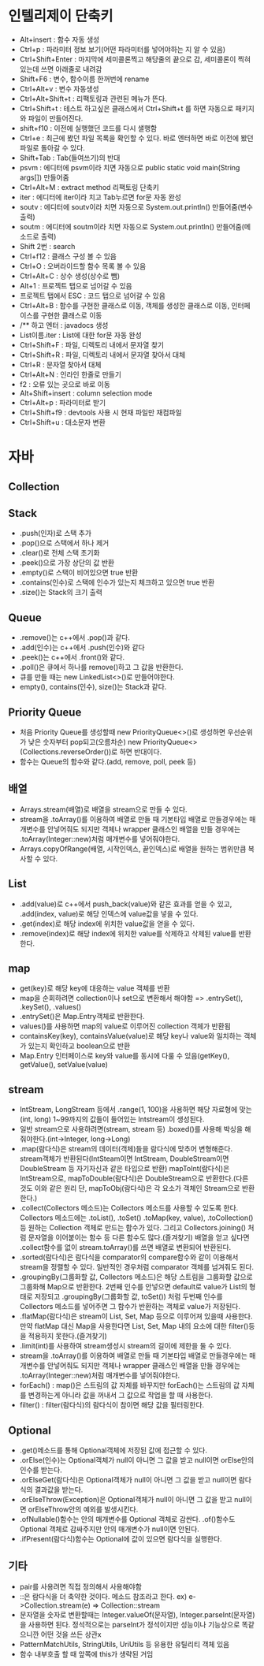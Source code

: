# 인텔리제이 단축키
* Alt+insert : 함수 자동 생성
* Ctrl+p : 파라미터 정보 보기(어떤 파라미터를 넣어야하는 지 알 수 있음)
* Ctrl+Shift+Enter : 마지막에 세미콜론찍고 해당줄의 끝으로 감, 세미콜론이 찍혀있는데 쓰면 아래줄로 내려감
* Shift+F6 : 변수, 함수이름 한꺼번에 rename
* Ctrl+Alt+v : 변수 자동생성
* Ctrl+Alt+Shift+t : 리팩토링과 관련된 메뉴가 뜬다.
* Ctrl+Shift+t : 테스트 하고싶은 클래스에서 Ctrl+Shift+t 를 하면 자동으로 패키지와 파일이 만들어진다.
* shift+f10 : 이전에 실행했던 코드를 다시 샐행함
* Ctrl+e : 최근에 봤던 파일 목록을 확인할 수 있다. 바로 엔터하면 바로 이전에 봤던 파일로 돌아갈 수 있다.
* Shift+Tab : Tab(들여쓰기)의 반대
* psvm : 에디터에 psvm이라 치면 자동으로 public static void main(String args[]) 만들어줌
* Ctrl+Alt+M : extract method 리팩토링 단축키
* iter : 에디터에 iter이라 치고 Tab누르면 for문 자동 완성
* soutv : 에디터에 soutv이라 치면 자동으로 System.out.println() 만들어줌(변수 출력)
* soutm : 에디터에 soutm이라 치면 자동으로 System.out.println() 만들어줌(메소드로 출력)
* Shift 2번 : search
* Ctrl+f12 : 클래스 구성 볼 수 있음
* Ctrl+O : 오버라이드할 함수 목록 볼 수 있음
* Ctrl+Alt+C : 상수 생성(상수로 뺌)
* Alt+1 : 프로젝트 탭으로 넘어갈 수 있음
* 프로젝트 탭에서 ESC : 코드 탭으로 넘어갈 수 있음
* Ctrl+Alt+B : 함수를 구현한 클래스로 이동, 객체를 생성한 클래스로 이동, 인터페이스를 구현한 클래스로 이동
* /** 하고 엔터 : javadocs 생성
* List이름.iter : List에 대한 for문 자동 완성
* Ctrl+Shift+F : 파일, 디렉토리 내에서 문자열 찾기
* Ctrl+Shift+R : 파일, 디렉토리 내에서 문자열 찾아서 대체
* Ctrl+R : 문자열 찾아서 대체
* Ctrl+Alt+N : 인라인 한줄로 만들기
* f2 : 오류 있는 곳으로 바로 이동
* Alt+Shift+insert : column selection mode
* Ctrl+Alt+p : 파라미터로 받기
* Ctrl+Shift+f9 : devtools 사용 시 현재 파일만 재컴파일
* Ctrl+Shift+u : 대소문자 변환
# 자바
## Collection
## Stack
* .push(인자)로 스택 추가
* .pop()으로 스택에서 하나 제거
* .clear()로 전체 스택 초기화
* .peek()으로 가장 상단의 값 반환
* .empty()로 스택이 비어있으면 true 반환
* .contains(인수)로 스택에 인수가 있는지 체크하고 있으면 true 반환
* .size()는 Stack의 크기 출력
## Queue
* .remove()는 c++에서 .pop()과 같다.
* .add(인수)는 c++에서 .push(인수)와 같다
* .peek()는 c++에서 .front()와 같다.
* .poll()은 큐에서 하나를 remove()하고 그 값을 반환한다.
* 큐를 만들 때는 new LinkedList<>()로 만들어야한다.
* empty(), contains(인수), size()는 Stack과 같다.
## Priority Queue
* 처음 Priority Queue를 생성할때 new PriorityQueue<>()로 생성하면 우선순위가 낮은 숫자부터 pop되고(오름차순) new PriorityQueue<>(Collections.reverseOrder())로 하면 반대이다.
* 함수는 Queue의 함수와 같다.(add, remove, poll, peek 등)
## 배열
* Arrays.stream(배열)로 배열을 stream으로 만들 수 있다.
* stream을 .toArray()를 이용하여 배열로 만들 때 기본타입 배열로 만들경우에는 매개변수를 안넣어줘도 되지만 객체나 wrapper 클래스인 배열을 만들 경우에는 .toArray(Integer::new)처럼 매개변수를 넣어줘야한다.
* Arrays.copyOfRange(배열, 시작인덱스, 끝인덱스)로 배열을 원하는 범위만큼 복사할 수 있다.
## List
* .add(value)로 c++에서 push_back(value)와 같은 효과를 얻을 수 있고, .add(index, value)로 해당 인덱스에 value값을 넣을 수 있다.
* .get(index)로 해당 index에 위치한 value값을 얻을 수 있다.
* .remove(index)로 해당 index에 위치한 value를 삭제하고 삭제된 value를 반환한다.
## map
* get(key)로 해당 key에  대응하는 value 객체를 반환
* map을 순회하려면 collection이나 set으로 변환해서 해야함 => .entrySet(), .keySet(), .values()
* .entrySet()은 Map.Entry객체로 반환한다.
* values()를 사용하면 map의 value로 이루어진 collection 객체가 반환됨
* containsKey(key), containsValue(value)로 해당 key나 value와 일치하는 객체가 있는지 확인하고 boolean으로 반환
* Map.Entry 인터페이스로 key와 value를 동시에 다룰 수 있음(getKey(), getValue(), setValue(value)
## stream
* IntStream, LongStream 등에서 .range(1, 100)을 사용하면 해당 자료형에 맞는(int, long) 1~99까지의 값들이 들어있는 Intstream이 생성된다.
* 일반 stream으로 사용하려면(stream<Integer>, stream<Long> 등) .boxed()를 사용해 박싱을 해줘야한다.(int->Integer, long->Long)
* .map(람다식)은 stream의 데이터(객체)들을 람다식에 맞추어 변형해준다. stream객체가 반환된다(IntSteam이면 IntStream, DoubleStream이면 DoubleStream 등 자기자신과 같은 타입으로 반환) mapToInt(람다식)은 IntStream으로, mapToDouble(람다식)은 DoubleStream으로 반환한다.(다른 것도 이와 같은 원리 단, mapToObj(람다식)은 각 요소가 객체인 Stream으로 반환한다.)
* .collect(Collectors 메소드)는 Collectors 메소드를 사용할 수 있도록 한다. Collectors 메소드에는 .toList(), .toSet() .toMap(key, value), .toCollection() 등 원하는 Collection 객체로 만드는 함수가 있다. 그리고 Collectors.joining() 처럼 문자열을 이어붙이는 함수 등 다른 함수도 많다.(즐겨찾기) 배열을 얻고 싶다면 .collect함수를 없이 stream.toArray()를 쓰면 배열로 변환되어 반환된다.
* .sorted(람다식)은 람다식을 comparator의 compare함수와 같이 이용해서 stream을 정렬할 수 있다. 일반적인 경우처럼 comparator 객체를 넘겨줘도 된다.
* .groupingBy(그룹화할 값, Collectors 메소드)은 해당 스트림을 그룹화할 값으로 그룹화해 Map으로 반환한다. 2번째 인수를 안넣으면 default로 value가 List의 형태로 저장되고 .groupingBy(그룹화할 값, toSet()) 처럼 두번째 인수를 Collectors 메소드를 넣어주면 그 함수가 반환하는 객체로 value가 저장된다.
* .flatMap(람다식)은 stream이 List, Set, Map 등으로 이루어져 있을때 사용한다. 만약 flatMap 대신 Map을 사용한다면 List, Set, Map 내의 요소에 대한 filter()등을 적용하지 못한다.(즐겨찾기)
* .limit(int)를 사용하여 stream생성시 stream의 길이에 제한을 둘 수 있다.
* stream을 .toArray()를 이용하여 배열로 만들 때 기본타입 배열로 만들경우에는 매개변수를 안넣어줘도 되지만 객체나 wrapper 클래스인 배열을 만들 경우에는 .toArray(Integer::new)처럼 매개변수를 넣어줘야한다.
* forEach() : map()은 스트림의 값 자체를 바꾸지만 forEach()는 스트림의 값 자체를 변경하는게 아니라 값을 꺼내서 그 값으로 작업을 할 때 사용한다.
* filter() : filter(람다식)의 람다식이 참이면 해당 값을 필터링한다.
## Optional
* .get()메소드를 통해 Optional객체에 저장된 값에 접근할 수 있다.
* .orElse(인수)는 Optional객체가 null이 아니면 그 값을 받고 null이면 orElse안의 인수를 받는다.
* .orElseGet(람다식)은 Optional객체가 null이 아니면 그 값을 받고 null이면 람다식의 결과값을 받는다.
* .orElseThrow(Exception)은 Optional객체가 null이 아니면 그 값을 받고 null이면 orElseThrow안의 예외를 발생시킨다.
* .ofNullable()함수는 안의 매개변수를 Optional 객체로 감싼다. .of()함수도 Optional 객체로 감싸주지만 안의 매개변수가 null이면 안된다.
* .ifPresent(람다식)함수는 Optional에 값이 있으면 람다식을 실행한다.
## 기타
* pair를 사용려면 직접 정의해서 사용해야함
* ::은 람다식을 더 축약한 것이다. 메소드 참조라고 한다. ex)  e->Collection.stream(e) => Collection::stream
* 문자열을 숫자로 변환할때는 Integer.valueOf(문자열), Integer.parseInt(문자열)을 사용하면 된다. 정석적으로는 parseInt가 정석이지만 성능이나 기능상으로 똑같으니깐 어떤 것을 쓰든 상관x
* PatternMatchUtils, StringUtils, UriUtils 등 유용한 유틸리티 객체 있음
* 함수 내부호출 할 때 앞쪽에 this가 생략된 거임
